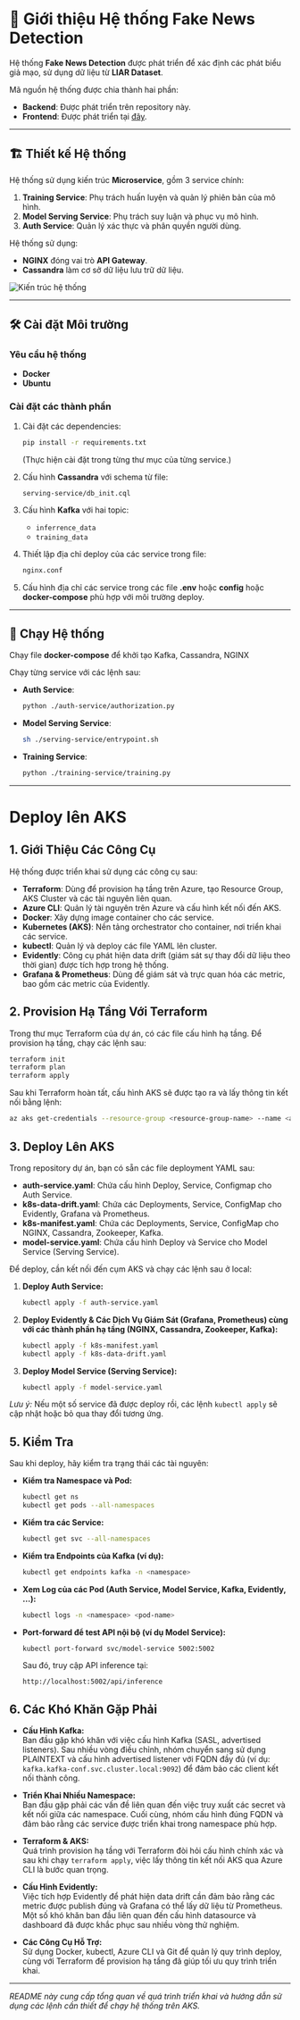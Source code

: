 # 📰 Giới thiệu Hệ thống Fake News Detection
Hệ thống **Fake News Detection** được phát triển để xác định các phát biểu giả mạo, sử dụng dữ liệu từ **LIAR Dataset**.

Mã nguồn hệ thống được chia thành hai phần:
- **Backend**: Được phát triển trên repository này.
- **Frontend**: Được phát triển tại [đây](https://github.com/tien2uang/Fake-news-detection--FE).

---

## 🏗️ Thiết kế Hệ thống
Hệ thống sử dụng kiến trúc **Microservice**, gồm 3 service chính:

1. **Training Service**: Phụ trách huấn luyện và quản lý phiên bản của mô hình.
2. **Model Serving Service**: Phụ trách suy luận và phục vụ mô hình.
3. **Auth Service**: Quản lý xác thực và phân quyền người dùng.

Hệ thống sử dụng:
- **NGINX** đóng vai trò **API Gateway**.
- **Cassandra** làm cơ sở dữ liệu lưu trữ dữ liệu.

![Kiến trúc hệ thống](https://github.com/user-attachments/assets/978151ac-367f-4055-b65d-d7971e586f8d)

---

## 🛠️ Cài đặt Môi trường
### **Yêu cầu hệ thống**
- **Docker**
- **Ubuntu**

### **Cài đặt các thành phần**
1. Cài đặt các dependencies:
   ```sh
   pip install -r requirements.txt
   ```
   (Thực hiện cài đặt trong từng thư mục của từng service.)

2. Cấu hình **Cassandra** với schema từ file:
   ```sh
   serving-service/db_init.cql
   ```

3. Cấu hình **Kafka** với hai topic:
   - `inferrence_data`
   - `training_data`

4. Thiết lập địa chỉ deploy của các service trong file:
   ```sh
   nginx.conf
   ```

5. Cấu hình địa chỉ các service trong các file **.env** hoặc **config** hoặc **docker-compose** phù hợp với môi trường deploy.

---

## 🚀 Chạy Hệ thống


Chạy file **docker-compose** để khởi tạo Kafka, Cassandra, NGINX

Chạy từng service với các lệnh sau:

- **Auth Service**:
  ```sh
  python ./auth-service/authorization.py
  ```
- **Model Serving Service**:
  ```sh
  sh ./serving-service/entrypoint.sh
  ```
- **Training Service**:
  ```sh
  python ./training-service/training.py
  ```

---

# Deploy lên AKS

## 1. Giới Thiệu Các Công Cụ

Hệ thống được triển khai sử dụng các công cụ sau:

- **Terraform**: Dùng để provision hạ tầng trên Azure, tạo Resource Group, AKS Cluster và các tài nguyên liên quan.
- **Azure CLI**: Quản lý tài nguyên trên Azure và cấu hình kết nối đến AKS.
- **Docker**: Xây dựng image container cho các service.
- **Kubernetes (AKS)**: Nền tảng orchestrator cho container, nơi triển khai các service.
- **kubectl**: Quản lý và deploy các file YAML lên cluster.
- **Evidently**: Công cụ phát hiện data drift (giám sát sự thay đổi dữ liệu theo thời gian) được tích hợp trong hệ thống.
- **Grafana & Prometheus**: Dùng để giám sát và trực quan hóa các metric, bao gồm các metric của Evidently.

## 2. Provision Hạ Tầng Với Terraform

Trong thư mục Terraform của dự án, có các file cấu hình hạ tầng. Để provision hạ tầng, chạy các lệnh sau:

```bash
terraform init
terraform plan
terraform apply
```

Sau khi Terraform hoàn tất, cấu hình AKS sẽ được tạo ra và lấy thông tin kết nối bằng lệnh:

```bash
az aks get-credentials --resource-group <resource-group-name> --name <aks-cluster-name>
```

## 3. Deploy Lên AKS

Trong repository dự án, bạn có sẵn các file deployment YAML sau:

- **auth-service.yaml**: Chứa cấu hình Deploy, Service, Configmap cho Auth Service.
- **k8s-data-drift.yaml**: Chứa các Deployments, Service, ConfigMap cho Evidently, Grafana và Prometheus.
- **k8s-manifest.yaml**: Chứa các Deployments, Service, ConfigMap cho NGINX, Cassandra, Zookeeper, Kafka.
- **model-service.yaml**: Chứa cấu hình Deploy và Service cho Model Service (Serving Service).

Để deploy, cần kết nối đến cụm AKS và chạy các lệnh sau ở local:

1. **Deploy Auth Service:**

   ```bash
   kubectl apply -f auth-service.yaml
   ```

2. **Deploy Evidently & Các Dịch Vụ Giám Sát (Grafana, Prometheus) cùng với các thành phần hạ tầng (NGINX, Cassandra, Zookeeper, Kafka):**

   ```bash
   kubectl apply -f k8s-manifest.yaml
   kubectl apply -f k8s-data-drift.yaml
   ```

3. **Deploy Model Service (Serving Service):**

   ```bash
   kubectl apply -f model-service.yaml
   ```

*Lưu ý:* Nếu một số service đã được deploy rồi, các lệnh `kubectl apply` sẽ cập nhật hoặc bỏ qua thay đổi tương ứng.

## 5. Kiểm Tra

Sau khi deploy, hãy kiểm tra trạng thái các tài nguyên:

- **Kiểm tra Namespace và Pod:**

  ```bash
  kubectl get ns
  kubectl get pods --all-namespaces
  ```

- **Kiểm tra các Service:**

  ```bash
  kubectl get svc --all-namespaces
  ```

- **Kiểm tra Endpoints của Kafka (ví dụ):**

  ```bash
  kubectl get endpoints kafka -n <namespace>
  ```

- **Xem Log của các Pod (Auth Service, Model Service, Kafka, Evidently, …):**

  ```bash
  kubectl logs -n <namespace> <pod-name>
  ```

- **Port-forward để test API nội bộ (ví dụ Model Service):**

  ```bash
  kubectl port-forward svc/model-service 5002:5002
  ```
  
  Sau đó, truy cập API inference tại:
  
  ```
  http://localhost:5002/api/inference
  ```

## 6. Các Khó Khăn Gặp Phải

- **Cấu Hình Kafka:**  
  Ban đầu gặp khó khăn với việc cấu hình Kafka (SASL, advertised listeners). Sau nhiều vòng điều chỉnh, nhóm chuyển sang sử dụng PLAINTEXT và cấu hình advertised listener với FQDN đầy đủ (ví dụ: `kafka.kafka-conf.svc.cluster.local:9092`) để đảm bảo các client kết nối thành công.

- **Triển Khai Nhiều Namespace:**  
  Ban đầu gặp phải các vấn đề liên quan đến việc truy xuất các secret và kết nối giữa các namespace. Cuối cùng, nhóm cấu hình đúng FQDN và đảm bảo rằng các service được triển khai trong namespace phù hợp.

- **Terraform & AKS:**  
  Quá trình provision hạ tầng với Terraform đòi hỏi cấu hình chính xác và sau khi chạy `terraform apply`, việc lấy thông tin kết nối AKS qua Azure CLI là bước quan trọng.

- **Cấu Hình Evidently:**  
  Việc tích hợp Evidently để phát hiện data drift cần đảm bảo rằng các metric được publish đúng và Grafana có thể lấy dữ liệu từ Prometheus. Một số khó khăn ban đầu liên quan đến cấu hình datasource và dashboard đã được khắc phục sau nhiều vòng thử nghiệm.

- **Các Công Cụ Hỗ Trợ:**  
  Sử dụng Docker, kubectl, Azure CLI và Git để quản lý quy trình deploy, cùng với Terraform để provision hạ tầng đã giúp tối ưu quy trình triển khai.

---

*README này cung cấp tổng quan về quá trình triển khai và hướng dẫn sử dụng các lệnh cần thiết để chạy hệ thống trên AKS.*
